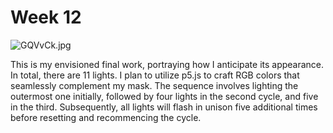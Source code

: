 # Week 12

![GQVvCk.jpg](https://imgpile.com/images/GQVvCk.jpg)

This is my envisioned final work, portraying how I anticipate its appearance. In total, there are 11 lights. I plan to utilize p5.js to craft RGB colors that seamlessly complement my mask. The sequence involves lighting the outermost one initially, followed by four lights in the second cycle, and five in the third. Subsequently, all lights will flash in unison five additional times before resetting and recommencing the cycle.
